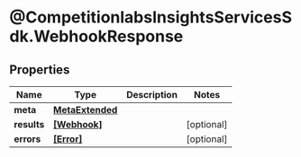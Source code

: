 # @CompetitionlabsInsightsServicesSdk.WebhookResponse

## Properties

Name | Type | Description | Notes
------------ | ------------- | ------------- | -------------
**meta** | [**MetaExtended**](MetaExtended.md) |  | 
**results** | [**[Webhook]**](Webhook.md) |  | [optional] 
**errors** | [**[Error]**](Error.md) |  | [optional] 


